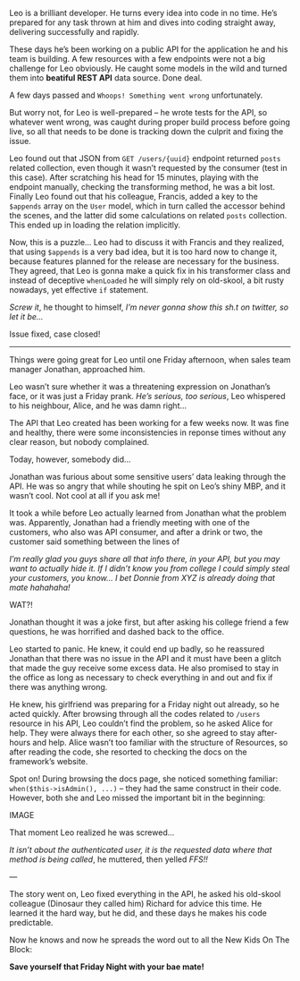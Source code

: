 Leo is a brilliant developer. He turns every idea into code in no time. He’s prepared for any task thrown at him and dives into coding straight away, delivering successfully and rapidly.

These days he’s been working on a public API for the application he and his team is building. A few resources with a few endpoints were not a big challenge for Leo obviously. He caught some models in the wild and turned them into **beatiful REST API** data source. Done deal.

A few days passed and `Whoops! Something went wrong` unfortunately.

But worry not, for Leo is well-prepared – he wrote tests for the API, so whatever went wrong, was caught during proper build process before going live, so all that needs to be done is tracking down the culprit and fixing the issue.

Leo found out that JSON from `GET /users/{uuid}` endpoint returned `posts` related collection, even though it wasn’t requested by the consumer (test in this case).
After scratching his head for 15 minutes, playing with the endpoint manually, checking the transforming method, he was a bit lost.
Finally Leo found out that his colleague, Francis, added a key to the `$appends` array on the `User` model, which in turn called the accessor behind the scenes, and the latter did some calculations on related `posts` collection. This ended up in loading the relation implicitly.

Now, this is a puzzle… Leo had to discuss it with Francis and they realized, that using `$appends` is a very bad idea, but it is too hard now to change it, because features planned for the release are necessary for the business. They agreed, that Leo is gonna make a quick fix in his transformer class and instead of deceptive `whenLoaded` he will simply rely on old-skool, a bit rusty nowadays, yet effective `if` statement.

_Screw it_, he thought to himself, _I’m never gonna show this sh.t on twitter, so let it be…_

Issue fixed, case closed!

---

Things were going great for Leo until one Friday afternoon, when sales team manager Jonathan, approached him.

Leo wasn’t sure whether it was a threatening expression on Jonathan’s face, or it was just a Friday prank.
_He’s serious, too serious_, Leo whispered to his neighbour, Alice, and he was damn right…

The API that Leo created has been working for a few weeks now. It was fine and healthy, there were some inconsistencies in reponse times without any clear reason, but nobody complained.

Today, however, somebody did…

Jonathan was furious about some sensitive users’ data leaking through the API. He was so angry that while shouting he spit on Leo’s shiny MBP, and it wasn’t cool. Not cool at all if you ask me!

It took a while before Leo actually learned from Jonathan what the problem was. Apparently, Jonathan had a friendly meeting with one of the customers, who also was API consumer, and after a drink or two, the customer said something between the lines of

_I’m really glad you guys share all that info there, in your API, but you may want to actually hide it. If I didn’t know you from college I could simply steal your customers, you know… I bet Donnie from XYZ is already doing that mate hahahaha!_

WAT?!

Jonathan thought it was a joke first, but after asking his college friend a few questions, he was horrified and dashed back to the office.

Leo started to panic. He knew, it could end up badly, so he reassured Jonathan that there was no issue in the API and it must have been a glitch that made the guy receive some excess data. He also promised to stay in the office as long as necessary to check everything in and out and fix if there was anything wrong.

He knew, his girlfriend was preparing for a Friday night out already, so he acted quickly. After browsing through all the codes related to `/users` resource in his API, Leo couldn’t find the problem, so he asked Alice for help. They were always there for each other, so she agreed to stay after-hours and help.
Alice wasn’t too familiar with the structure of Resources, so after reading the code, she resorted to checking the docs on the framework’s website.

Spot on! During browsing the docs page, she noticed something familiar: `when($this->isAdmin(), ...)` – they had the same construct in their code. However, both she and Leo missed the important bit in the beginning:

IMAGE

That moment Leo realized he was screwed…

_It isn’t about the authenticated user, it is the requested data where that method is being called_, he muttered, then yelled _FFS!!_

—

The story went on, Leo fixed everything in the API, he asked his old-skool colleague (Dinosaur they called him) Richard for advice this time. He learned it the hard way, but he did, and these days he makes his code predictable.

Now he knows and now he spreads the word out to all the New Kids On The Block:

**Save yourself that Friday Night with your bae mate!**
